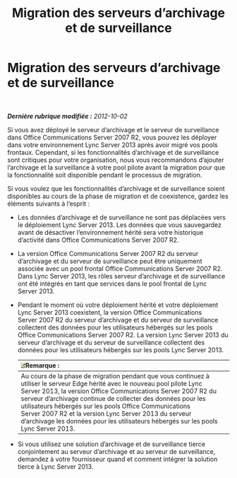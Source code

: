 ﻿---
title: Migration des serveurs d’archivage et de surveillance
TOCTitle: Migration des serveurs d’archivage et de surveillance
ms:assetid: 8d879253-ad76-42b7-8386-e44b110239cf
ms:mtpsurl: https://technet.microsoft.com/fr-fr/library/JJ688124(v=OCS.15)
ms:contentKeyID: 49891433
ms.date: 05/20/2016
mtps_version: v=OCS.15
ms.translationtype: HT
---

# Migration des serveurs d’archivage et de surveillance

 

_**Dernière rubrique modifiée :** 2012-10-02_

Si vous avez déployé le serveur d’archivage et le serveur de surveillance dans Office Communications Server 2007 R2, vous pouvez les déployer dans votre environnement Lync Server 2013 après avoir migré vos pools frontaux. Cependant, si les fonctionnalités d’archivage et de surveillance sont critiques pour votre organisation, nous vous recommandons d’ajouter l’archivage et la surveillance à votre pool pilote avant la migration pour que la fonctionnalité soit disponible pendant le processus de migration.

Si vous voulez que les fonctionnalités d’archivage et de surveillance soient disponibles au cours de la phase de migration et de coexistence, gardez les éléments suivants à l’esprit :

  - Les données d’archivage et de surveillance ne sont pas déplacées vers le déploiement Lync Server 2013. Les données que vous sauvegardez avant de désactiver l’environnement hérité sera votre historique d’activité dans Office Communications Server 2007 R2.

  - La version Office Communications Server 2007 R2 du serveur d’archivage et du serveur de surveillance peut être uniquement associée avec un pool frontal Office Communications Server 2007 R2. Dans Lync Server 2013, les rôles serveur d’archivage et de surveillance ont été intégrés en tant que services dans le pool frontal de Lync Server 2013.

  - Pendant le moment où votre déploiement hérité et votre déploiement Lync Server 2013 coexistent, la version Office Communications Server 2007 R2 du serveur d’archivage et du serveur de surveillance collectent des données pour les utilisateurs hébergés sur les pools Office Communications Server 2007 R2. La version Lync Server 2013 du serveur d’archivage et du serveur de surveillance collectent des données pour les utilisateurs hébergés sur les pools Lync Server 2013.
    
    <table>
    <thead>
    <tr class="header">
    <th><img src="images/Gg398920.note(OCS.15).gif" title="note" alt="note" />Remarque :</th>
    </tr>
    </thead>
    <tbody>
    <tr class="odd">
    <td>Au cours de la phase de migration pendant que vous continuez à utiliser le serveur Edge hérité avec le nouveau pool pilote Lync Server 2013, la version Office Communications Server 2007 R2 du serveur d’archivage continue de collecter des données pour les utilisateurs hébergés sur les pools Office Communications Server 2007 R2 et la version Lync Server 2013 du serveur d’archivage les données pour les utilisateurs hébergés sur les pools Lync Server 2013.</td>
    </tr>
    </tbody>
    </table>


  - Si vous utilisez une solution d’archivage et de surveillance tierce conjointement au serveur d’archivage et au serveur de surveillance, demandez à votre fournisseur quand et comment intégrer la solution tierce à Lync Server 2013.

